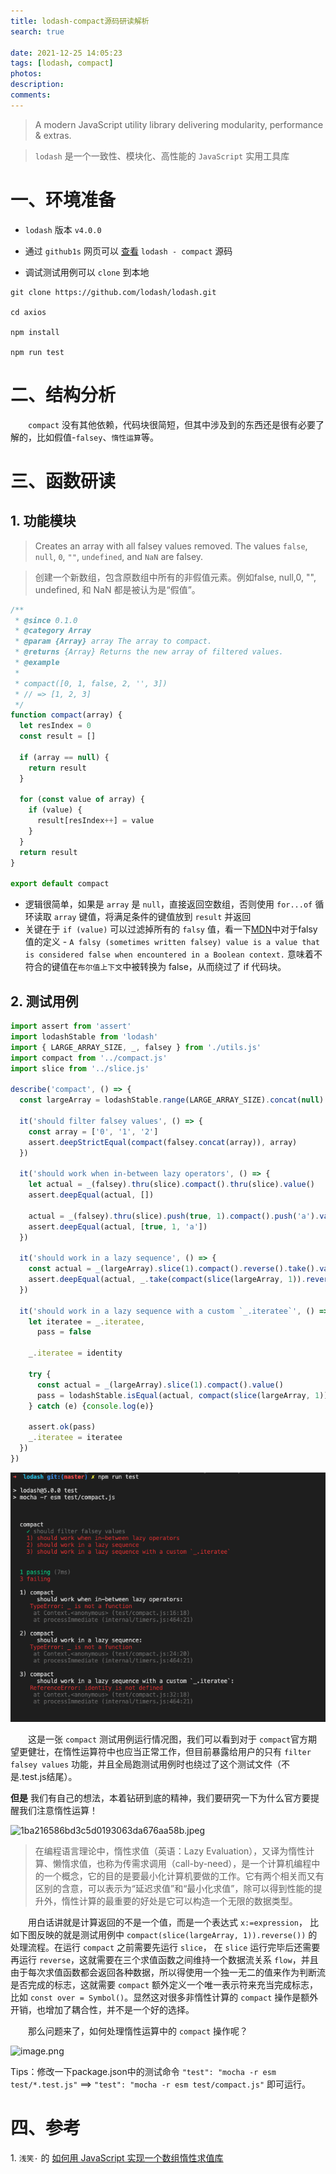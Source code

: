 ```yaml
---
title: lodash-compact源码研读解析
search: true

date: 2021-12-25 14:05:23
tags: [lodash, compact]
photos:
description:
comments:
---
```


> A modern JavaScript utility library delivering modularity, performance & extras.

> `lodash` 是一个一致性、模块化、高性能的 `JavaScript` 实用工具库

# 一、环境准备

-   `lodash` 版本 `v4.0.0`

-   通过 `github1s` 网页可以 [查看](https://github1s.com/lodash/lodash/blob/HEAD/compact.js) `lodash - compact` 源码
-   调试测试用例可以 `clone` 到本地

```shell
git clone https://github.com/lodash/lodash.git

cd axios

npm install

npm run test
```

# 二、结构分析

&emsp;&emsp;`compact` 没有其他依赖，代码块很简短，但其中涉及到的东西还是很有必要了解的，比如假值-`falsey`、`惰性运算`等。

# 三、函数研读

## 1. 功能模块

> Creates an array with all falsey values removed. The values `false`, `null`, `0`, `""`, `undefined`, and `NaN` are falsey.

> 创建一个新数组，包含原数组中所有的非假值元素。例如false, null,0, "", undefined, 和 NaN 都是被认为是“假值”。

```js
/**
 * @since 0.1.0
 * @category Array
 * @param {Array} array The array to compact.
 * @returns {Array} Returns the new array of filtered values.
 * @example
 *
 * compact([0, 1, false, 2, '', 3])
 * // => [1, 2, 3]
 */
function compact(array) {
  let resIndex = 0
  const result = []

  if (array == null) {
    return result
  }

  for (const value of array) {
    if (value) {
      result[resIndex++] = value
    }
  }
  return result
}

export default compact

```

-  逻辑很简单，如果是 `array` 是 `null`，直接返回空数组，否则使用 `for...of` 循环读取 `array` 键值，将满足条件的键值放到 `result` 并返回 
-  关键在于 `if (value)` 可以过滤掉所有的 `falsy` 值，看一下[MDN](https://developer.mozilla.org/en-US/docs/Glossary/Falsy)中对于falsy 值的定义 - `A falsy (sometimes written falsey) value is a value that is considered false when encountered in a Boolean context.` 意味着不符合的键值在`布尔值上下文`中被转换为 false，从而绕过了 if 代码块。

## 2. 测试用例

```js
import assert from 'assert'
import lodashStable from 'lodash'
import { LARGE_ARRAY_SIZE, _, falsey } from './utils.js'
import compact from '../compact.js'
import slice from '../slice.js'

describe('compact', () => {
  const largeArray = lodashStable.range(LARGE_ARRAY_SIZE).concat(null)

  it('should filter falsey values', () => {
    const array = ['0', '1', '2']
    assert.deepStrictEqual(compact(falsey.concat(array)), array)
  })

  it('should work when in-between lazy operators', () => {
    let actual = _(falsey).thru(slice).compact().thru(slice).value()
    assert.deepEqual(actual, [])

    actual = _(falsey).thru(slice).push(true, 1).compact().push('a').value()
    assert.deepEqual(actual, [true, 1, 'a'])
  })

  it('should work in a lazy sequence', () => {
    const actual = _(largeArray).slice(1).compact().reverse().take().value()
    assert.deepEqual(actual, _.take(compact(slice(largeArray, 1)).reverse()))
  })

  it('should work in a lazy sequence with a custom `_.iteratee`', () => {
    let iteratee = _.iteratee,
      pass = false

    _.iteratee = identity

    try {
      const actual = _(largeArray).slice(1).compact().value()
      pass = lodashStable.isEqual(actual, compact(slice(largeArray, 1)))
    } catch (e) {console.log(e)}

    assert.ok(pass)
    _.iteratee = iteratee
  })
})

```



![671644918196_.pic.jpg](./images/compact.jpg)

&emsp;&emsp;这是一张 `compact` 测试用例运行情况图，我们可以看到对于 `compact`官方期望更健壮，在惰性运算符中也应当正常工作，但目前暴露给用户的只有 `filter falsey values` 功能，并且全局跑测试用例时也绕过了这个测试文件（不是.test.js结尾）。

**但是** 我们有自己的想法，本着钻研到底的精神，我们要研究一下为什么官方要提醒我们注意惰性运算！

![1ba216586bd3c5d0193063da676aa58b.jpeg](https://p9-juejin.byteimg.com/tos-cn-i-k3u1fbpfcp/fec96a56859d40d19823a4bbc3174e83~tplv-k3u1fbpfcp-watermark.image?)

> 在编程语言理论中，惰性求值（英语：Lazy Evaluation），又译为惰性计算、懒惰求值，也称为传需求调用（call-by-need），是一个计算机编程中的一个概念，它的目的是要最小化计算机要做的工作。它有两个相关而又有区别的含意，可以表示为“延迟求值”和“最小化求值”，除可以得到性能的提升外，惰性计算的最重要的好处是它可以构造一个无限的数据类型。

&emsp;&emsp;用白话讲就是计算返回的不是一个值，而是一个表达式 `x:=expression`， 比如下图反映的就是测试用例中 `compact(slice(largeArray, 1)).reverse())` 的处理流程。在运行 `compact` 之前需要先运行 `slice`， 在 `slice` 运行完毕后还需要再运行 `reverse`，这就需要在三个求值函数之间维持一个数据流关系 `flow`，并且由于每次求值函数都会返回各种数据，所以得使用一个独一无二的值来作为判断流是否完成的标志，这就需要 `compact` 额外定义一个唯一表示符来充当完成标志，比如 `const over = Symbol()`。显然这对很多非惰性计算的 `compact` 操作是额外开销，也增加了耦合性，并不是一个好的选择。

&emsp;&emsp;那么问题来了，如何处理惰性运算中的 `compact` 操作呢？


![image.png](https://p3-juejin.byteimg.com/tos-cn-i-k3u1fbpfcp/7e6abfa4be7242d698b4617d41fd52dc~tplv-k3u1fbpfcp-watermark.image?)

Tips：修改一下package.json中的测试命令 `"test": "mocha -r esm test/*.test.js"` ==> `"test": "mocha -r esm test/compact.js"` 即可运行。

# 四、参考

1\. `浅笑·` 的 [如何用 JavaScript 实现一个数组惰性求值库](https://www.cnblogs.com/qianxiaox/p/14017475.html)

